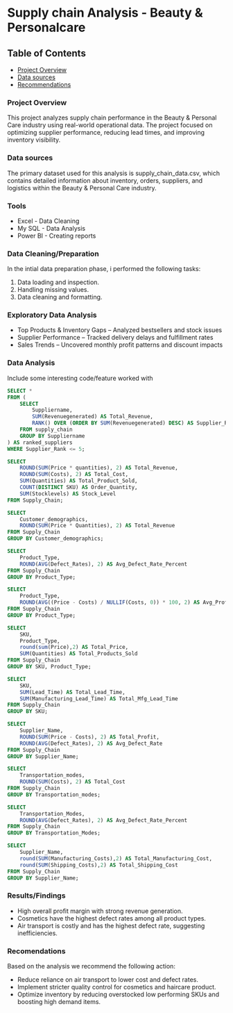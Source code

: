 # Supply chain Analysis - Beauty & Personalcare

## Table of Contents

- [Project Overview](#project-overview)
- [Data sources](#data-sources)
- [Recommendations](recommendation)
### Project Overview

This project analyzes supply chain performance in the Beauty & Personal Care industry using real-world operational data. The project focused on optimizing supplier performance, reducing lead times, and improving inventory visibility.

### Data sources

The primary dataset used for this analysis is supply_chain_data.csv, which contains detailed information about inventory, orders, suppliers, and logistics within the Beauty & Personal Care industry.

### Tools

- Excel    - Data Cleaning
- My SQL   - Data Analysis
- Power BI - Creating reports

### Data Cleaning/Preparation

In the intial data preparation phase, i performed the following tasks:
1. Data loading and inspection.
2. Handling missing values.
3. Data cleaning and formatting.

### Exploratory Data Analysis

- Top Products & Inventory Gaps – Analyzed bestsellers and stock issues
- Supplier Performance – Tracked delivery delays and fulfillment rates
- Sales Trends – Uncovered monthly profit patterns and discount impacts

### Data Analysis

Include some interesting code/feature worked with

```sql
SELECT *
FROM (
    SELECT 
        Suppliername,
        SUM(Revenuegenerated) AS Total_Revenue,
        RANK() OVER (ORDER BY SUM(Revenuegenerated) DESC) AS Supplier_Rank
    FROM supply_chain
    GROUP BY Suppliername
) AS ranked_suppliers
WHERE Supplier_Rank <= 5;
```
```sql
SELECT 
    ROUND(SUM(Price * quantities), 2) AS Total_Revenue,
    ROUND(SUM(Costs), 2) AS Total_Cost,
    SUM(Quantities) AS Total_Product_Sold,
    COUNT(DISTINCT SKU) AS Order_Quantity,
    SUM(Stocklevels) AS Stock_Level
FROM Supply_Chain;
```
```sql
SELECT 
    Customer_demographics,
    ROUND(SUM(Price * Quantities), 2) AS Total_Revenue
FROM Supply_Chain
GROUP BY Customer_demographics;
```
```sql
SELECT 
    Product_Type,
    ROUND(AVG(Defect_Rates), 2) AS Avg_Defect_Rate_Percent
FROM Supply_Chain
GROUP BY Product_Type;
```
```sql
SELECT 
    Product_Type,
    ROUND(AVG((Price - Costs) / NULLIF(Costs, 0)) * 100, 2) AS Avg_Profit_Margin_Percent
FROM Supply_Chain
GROUP BY Product_Type;
```
```sql
SELECT 
    SKU,
    Product_Type,
    round(sum(Price),2) AS Total_Price,
    SUM(Quantities) AS Total_Products_Sold
FROM Supply_Chain
GROUP BY SKU, Product_Type;
```
```sql
SELECT 
    SKU,
    SUM(Lead_Time) AS Total_Lead_Time,
    SUM(Manufacturing_Lead_Time) AS Total_Mfg_Lead_Time
FROM Supply_Chain
GROUP BY SKU;
```
```sql
SELECT 
    Supplier_Name,
    ROUND(SUM(Price - Costs), 2) AS Total_Profit,
    ROUND(AVG(Defect_Rates), 2) AS Avg_Defect_Rate
FROM Supply_Chain
GROUP BY Supplier_Name;
```
```sql
SELECT 
    Transportation_modes,
    ROUND(SUM(Costs), 2) AS Total_Cost
FROM Supply_Chain
GROUP BY Transportation_modes;
```
```sql
SELECT 
    Transportation_Modes,
    ROUND(AVG(Defect_Rates), 2) AS Avg_Defect_Rate_Percent
FROM Supply_Chain
GROUP BY Transportation_Modes;
```
```sql
SELECT 
    Supplier_Name,
    round(SUM(Manufacturing_Costs),2) AS Total_Manufacturing_Cost,
    round(SUM(Shipping_Costs),2) AS Total_Shipping_Cost
FROM Supply_Chain
GROUP BY Supplier_Name;
```

### Results/Findings

- High overall profit margin with strong revenue generation.
- Cosmetics have the highest defect rates among all product types.
- Air transport is costly and has the highest defect rate, suggesting inefficiencies.

### Recomendations

Based on the analysis we recommend the following action:
- Reduce reliance on air transport to lower cost and defect rates.
- Implement stricter quality control for cosmetics and haircare product.
- Optimize inventory by reducing overstocked low performing SKUs and boosting high demand items.


